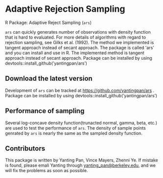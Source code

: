 # Adaptive Rejection Sampling
R Package: Adaptive Reject Sampling (`ars`)

`ars` can quickly generates number of observations with density function that is hard to evaluated. For more details of algorithms with regard to rejection sampling, see Gilks et al. (1992). The method we implemented is tangent approach instead of secant approach. The package is called 'ars' and you can install and use in R. The implemented method is tangent approach instead of secant approach. Package can be installed by using devtools::install_github(’yantingpan/ars’) 


## Download the latest version
Development of `ars` can be tracked at https://github.com/yantingpan/ars .
Package can be installed by using devtools::install_github(’yantingpan/ars’)


## Performance of sampling
Several log-concave density function(trunacted normal, gamma, beta, etc.) are used to test the performance of `ars`. The density of sample points genrated by `ars` is nearly the same as the sampled density function.   


## Contributors
This package is written by Yanting Pan, Vince Mayers, Zhenni Ye. If mistake is found, please emali Yanting through <yanting_pan@berkeley.edu>, and we will fix the problems as soon as possible.
